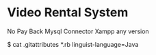 # Video Rental System

No Pay Back
Mysql Connector 
Xampp any version

$ cat .gitattributes
*.rb linguist-language=Java
